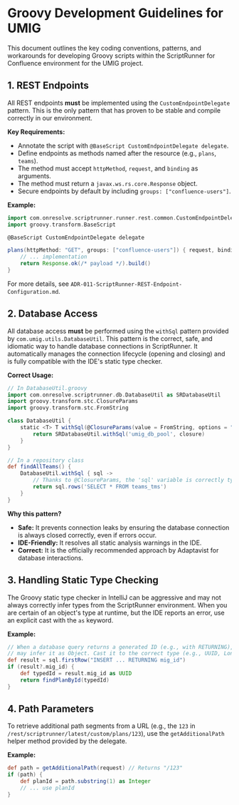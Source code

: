 # Groovy Development Guidelines for UMIG

This document outlines the key coding conventions, patterns, and workarounds for developing Groovy scripts within the ScriptRunner for Confluence environment for the UMIG project.

## 1. REST Endpoints

All REST endpoints **must** be implemented using the `CustomEndpointDelegate` pattern. This is the only pattern that has proven to be stable and compile correctly in our environment.

**Key Requirements:**

- Annotate the script with `@BaseScript CustomEndpointDelegate delegate`.
- Define endpoints as methods named after the resource (e.g., `plans`, `teams`).
- The method must accept `httpMethod`, `request`, and `binding` as arguments.
- The method must return a `javax.ws.rs.core.Response` object.
- Secure endpoints by default by including `groups: ["confluence-users"]`.

**Example:**
```groovy
import com.onresolve.scriptrunner.runner.rest.common.CustomEndpointDelegate
import groovy.transform.BaseScript

@BaseScript CustomEndpointDelegate delegate

plans(httpMethod: "GET", groups: ["confluence-users"]) { request, binding ->
    // ... implementation
    return Response.ok(/* payload */).build()
}
```

For more details, see `ADR-011-ScriptRunner-REST-Endpoint-Configuration.md`.

## 2. Database Access

All database access **must** be performed using the `withSql` pattern provided by `com.umig.utils.DatabaseUtil`. This pattern is the correct, safe, and idiomatic way to handle database connections in ScriptRunner. It automatically manages the connection lifecycle (opening and closing) and is fully compatible with the IDE's static type checker.

**Correct Usage:**

```groovy
// In DatabaseUtil.groovy
import com.onresolve.scriptrunner.db.DatabaseUtil as SRDatabaseUtil
import groovy.transform.stc.ClosureParams
import groovy.transform.stc.FromString

class DatabaseUtil {
    static <T> T withSql(@ClosureParams(value = FromString, options = "groovy.sql.Sql") Closure<T> closure) {
        return SRDatabaseUtil.withSql('umig_db_pool', closure)
    }
}

// In a repository class
def findAllTeams() {
    DatabaseUtil.withSql { sql ->
        // Thanks to @ClosureParams, the 'sql' variable is correctly typed as groovy.sql.Sql
        return sql.rows('SELECT * FROM teams_tms')
    }
}
```

**Why this pattern?**

- **Safe:** It prevents connection leaks by ensuring the database connection is always closed correctly, even if errors occur.
- **IDE-Friendly:** It resolves all static analysis warnings in the IDE.
- **Correct:** It is the officially recommended approach by Adaptavist for database interactions.

## 3. Handling Static Type Checking

The Groovy static type checker in IntelliJ can be aggressive and may not always correctly infer types from the ScriptRunner environment. When you are certain of an object's type at runtime, but the IDE reports an error, use an explicit cast with the `as` keyword.

**Example:**
```groovy
// When a database query returns a generated ID (e.g., with RETURNING), the static checker
// may infer it as Object. Cast it to the correct type (e.g., UUID, Long) before use.
def result = sql.firstRow("INSERT ... RETURNING mig_id")
if (result?.mig_id) {
    def typedId = result.mig_id as UUID
    return findPlanById(typedId)
}
```

## 4. Path Parameters

To retrieve additional path segments from a URL (e.g., the `123` in `/rest/scriptrunner/latest/custom/plans/123`), use the `getAdditionalPath` helper method provided by the delegate.

**Example:**
```groovy
def path = getAdditionalPath(request) // Returns "/123"
if (path) {
    def planId = path.substring(1) as Integer
    // ... use planId
}
```
